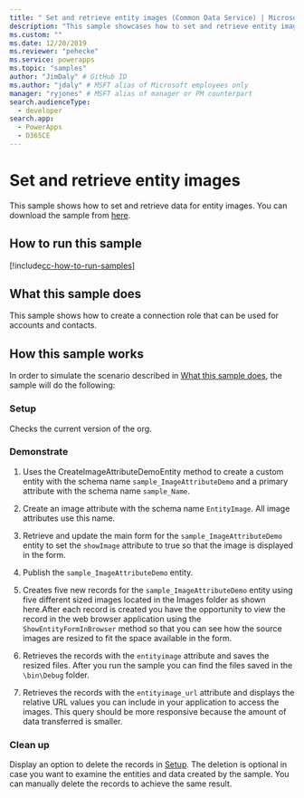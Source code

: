 ```yaml
---
title: " Set and retrieve entity images (Common Data Service) | Microsoft Docs" # Intent and product brand in a unique string of 43-59 chars including spaces
description: "This sample showcases how to set and retrieve entity images." # 115-145 characters including spaces. This abstract displays in the search result.
ms.custom: ""
ms.date: 12/20/2019
ms.reviewer: "pehecke"
ms.service: powerapps
ms.topic: "samples"
author: "JimDaly" # GitHub ID
ms.author: "jdaly" # MSFT alias of Microsoft employees only
manager: "ryjones" # MSFT alias of manager or PM counterpart
search.audienceType: 
  - developer
search.app: 
  - PowerApps
  - D365CE
---
```


# Set and retrieve entity images

This sample shows how to set and retrieve data for entity images. You can download the sample from [here](https://github.com/microsoft/PowerApps-Samples/tree/master/cds/orgsvc/C%23/SetRetrieveImages).

## How to run this sample

[!include[cc-how-to-run-samples](../../includes/cc-how-to-run-samples.md)]

## What this sample does

This sample shows how to create a connection role that can be used for accounts and contacts.

## How this sample works

In order to simulate the scenario described in [What this sample does](#what-this-sample-does), the sample will do the following:

### Setup

Checks the current version of the org.

### Demonstrate

1. Uses the CreateImageAttributeDemoEntity method to create a custom entity with the schema name `sample_ImageAttributeDemo` and a primary attribute with the schema name `sample_Name`.
2. Create an image attribute with the schema name `EntityImage`. All image attributes use this name.

3. Retrieve and update the main form for the `sample_ImageAttributeDemo` entity to set the `showImage` attribute to true so that the image is displayed in the form.

4. Publish the `sample_ImageAttributeDemo` entity.

5. Creates five new records for the `sample_ImageAttributeDemo` entity using five different sized images located in the Images folder as shown here.After each record is created you have the opportunity to view the record in the web browser application using the `ShowEntityFormInBrowser` method so that you can see how the source images are resized to fit the space available in the form.
6. Retrieves the records with the `entityimage` attribute and saves the resized files. After you run the sample you can find the files saved in the `\bin\Debug` folder.
7. Retrieves the records with the `entityimage_url` attribute and displays the relative URL values you can include in your application to access the images. This query should be more responsive because the amount of data transferred is smaller.

### Clean up

Display an option to delete the records in [Setup](#setup). The deletion is optional in case you want to examine the entities and data created by the sample. You can manually delete the records to achieve the same result.
